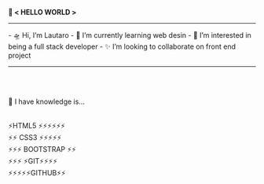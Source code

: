 
<strong> 💬 < HELLO WORLD >  </strong> 
<hr>
- 🛸 Hi, I’m Lautaro
- 🌱 I’m currently learning web desin
- 🔭 I’m interested in being a full stack developer
- ✨ I’m looking to collaborate on front end project
<hr>
<br>  
<br>   
  
🧠 I have knowledge is...
  
<br> 
⚡HTML5 ⚡⚡⚡⚡⚡⚡                                 
<br>
⚡⚡ CSS3 ⚡⚡⚡⚡⚡
<br>
⚡⚡⚡ BOOTSTRAP ⚡⚡
<br>
⚡⚡⚡ ⚡GIT⚡⚡⚡⚡
<br>
⚡⚡⚡⚡⚡GITHUB⚡⚡
<br>

  
<!--
**Sh4dowPri3st/Sh4dowPri3st** is a ✨ _special_ ✨ repository because its `README.md` (this file) appears on your GitHub profile.

Here are some ideas to get you started:

- 🔭 I’m currently working on ...
- 🌱 I’m currently learning ...
- 👯 I’m looking to collaborate on ...
- 🤔 I’m looking for help with ...
- 💬 Ask me about ...
- 📫 How to reach me: ...
- 😄 Pronouns: ...
- ⚡ Fun fact: ...

🛸
🧉 
🗽
🧙‍♂️ 
🔮
🌳  
🃏  
🐈
⚛︎ 
🅰️ 
🪀
⛅️ 
🧶 
🧠
👁
🧿 
⚗️
🧮 
🦄 
👨‍🍳 
🧑🏽‍💻
-->
